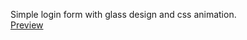 Simple login form with glass design and css animation. </br>
[Preview](https://glasssdesign.netlify.app/)
